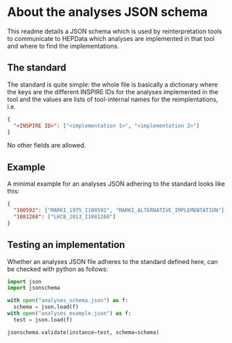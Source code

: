 # About the analyses JSON schema

This readme details a JSON schema which is used by reinterpretation tools to communicate to HEPData which analyses are implemented in that tool and where to find the implementations.

## The standard

The standard is quite simple: the whole file is basically a dictionary where the keys are the different INSPIRE IDs for the analyses implemented in the tool and the values are lists of tool-internal names for the reimplentations, i.e.
```JSON
{
  "<INSPIRE ID>": ["<implementation 1>", "<implementation 2>"]
}
```

No other fields are allowed.

## Example
A minimal example for an analyses JSON adhering to the standard looks like this:
```JSON
{
  "100592": ["MARKI_1975_I100592", "MARKI_ALTERNATIVE_IMPLEMENTATION"],
  "1081268": ["LHCB_2013_I1081268"]
}
```

## Testing an implementation

Whether an analyses JSON file adheres to the standard defined here, can be checked with python as follows:
```python
import json
import jsonschema

with open("analyses_schema.json") as f:
  schema = json.load(f)
with open("analyses_example.json") as f:
  test = json.load(f)

jsonschema.validate(instance=test, schema=schema)
```